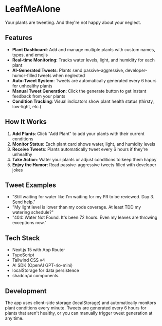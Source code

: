 # LeafMeAlone

Your plants are tweeting. And they're not happy about your neglect.

## Features

- **Plant Dashboard**: Add and manage multiple plants with custom names, types, and emojis
- **Real-time Monitoring**: Tracks water levels, light, and humidity for each plant
- **AI-Generated Tweets**: Plants send passive-aggressive, developer-humor-filled tweets when neglected
- **Auto-Tweet System**: Tweets are automatically generated every 6 hours for unhealthy plants
- **Manual Tweet Generation**: Click the generate button to get instant feedback from your plants
- **Condition Tracking**: Visual indicators show plant health status (thirsty, low-light, etc.)

## How It Works

1. **Add Plants**: Click "Add Plant" to add your plants with their current conditions
2. **Monitor Status**: Each plant card shows water, light, and humidity levels
3. **Receive Tweets**: Plants automatically tweet every 6 hours if they're unhealthy
4. **Take Action**: Water your plants or adjust conditions to keep them happy
5. **Enjoy the Humor**: Read passive-aggressive tweets filled with developer jokes

## Tweet Examples

- "Still waiting for water like I'm waiting for my PR to be reviewed. Day 3. Send help."
- "My light level is lower than my code coverage. At least TDD my watering schedule?"
- "404: Water Not Found. It's been 72 hours. Even my leaves are throwing exceptions now."

## Tech Stack

- Next.js 15 with App Router
- TypeScript
- Tailwind CSS v4
- AI SDK (OpenAI GPT-4o-mini)
- localStorage for data persistence
- shadcn/ui components

## Development

The app uses client-side storage (localStorage) and automatically monitors plant conditions every minute. Tweets are generated every 6 hours for plants that aren't healthy, or you can manually trigger tweet generation at any time.
